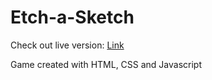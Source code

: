 # Etch-a-Sketch
Check out live version: [Link](https://clydecode.github.io/Etch-a-Sketch)

Game created with HTML, CSS and Javascript
